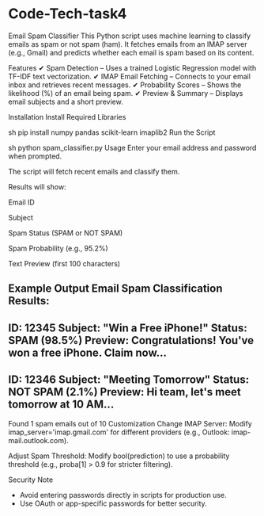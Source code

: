# Code-Tech-task4

Email Spam Classifier
This Python script uses machine learning to classify emails as spam or not spam (ham). It fetches emails from an IMAP server (e.g., Gmail) and predicts whether each email is spam based on its content.

Features
✔ Spam Detection – Uses a trained Logistic Regression model with TF-IDF text vectorization.
✔ IMAP Email Fetching – Connects to your email inbox and retrieves recent messages.
✔ Probability Scores – Shows the likelihood (%) of an email being spam.
✔ Preview & Summary – Displays email subjects and a short preview.

Installation
Install Required Libraries

sh
pip install numpy pandas scikit-learn imaplib2
Run the Script

sh
python spam_classifier.py
Usage
Enter your email address and password when prompted.

The script will fetch recent emails and classify them.

Results will show:

Email ID

Subject

Spam Status (SPAM or NOT SPAM)

Spam Probability (e.g., 95.2%)

Text Preview (first 100 characters)

Example Output
Email Spam Classification Results:
--------------------------------------------------
ID: 12345
Subject: "Win a Free iPhone!"
Status: SPAM (98.5%)
Preview: Congratulations! You've won a free iPhone. Claim now...
--------------------------------------------------
ID: 12346
Subject: "Meeting Tomorrow"
Status: NOT SPAM (2.1%)
Preview: Hi team, let's meet tomorrow at 10 AM...
--------------------------------------------------
Found 1 spam emails out of 10
Customization
Change IMAP Server: Modify imap_server='imap.gmail.com' for different providers (e.g., Outlook: imap-mail.outlook.com).

Adjust Spam Threshold: Modify bool(prediction) to use a probability threshold (e.g., proba[1] > 0.9 for stricter filtering).

Security Note
* Avoid entering passwords directly in scripts for production use.
* Use OAuth or app-specific passwords for better security.
